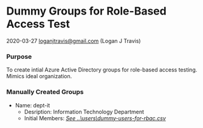 # Dummy Groups for Role-Based Access Test

2020-03-27
loganjtravis@gmail.com (Logan J Travis)

### Purpose

To create intial Azure Active Directory groups for role-based access testing. Mimics ideal organization.

### Manually Created Groups

* Name: dept-it
    * Desription: Information Technology Department
    * Initial Members: *[See ..\users\dummy-users-for-rbac.csv](..\users\dummy-users-for-rbac.csv)*